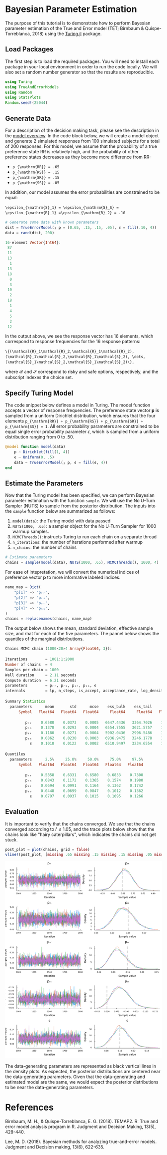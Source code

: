 # Bayesian Parameter Estimation

The purpose of this tutorial is to demonstrate how to perform Bayesian parameter estimation of the True and Error model (TET; Birnbaum & Quispe-Torreblanca, 2018) using the [Turing.jl](https://turinglang.org/) package. 

## Load Packages

The first step is to load the required packages. You will need to install each package in your local
environment in order to run the code locally. We will also set a random number generator so that the results are reproducible.

```julia
using Turing
using TrueAndErrorModels
using Random
using StatsPlots
Random.seed!(25044)
```

## Generate Data

For a description of the decision making task, please see the description in the [model overview](https://itsdfish.github.io/TrueAndErrorModels.jl/dev/overview/). In the code block below, we will create a model object and generate 2 simulated responses from 100 simulated subjects for a total of 200 responses. For this model, we assume that the probability of a true preference state RR is relatively high, and the probability of other preference states decreases as they become more difference from RR:

- ``p_{\mathrm{RR}} = .65``
- ``p_{\mathrm{RS}} = .15``
- ``p_{\mathrm{SR}} = .15``
- ``p_{\mathrm{SS}} = .05``

In addition, our model assumes the error probabilities are constrained to be equal:

``\epsilon_{\mathrm{S}_1} = \epsilon_{\mathrm{S}_S} = \epsilon_{\mathrm{R}_1} =\epsilon_{\mathrm{R}_2} = .10``

```julia
# Generate some data with known parameters
dist = TrueErrorModel(; p = [0.65, .15, .15, .05], ϵ = fill(.10, 4))
data = rand(dist, 200)
```

```julia 
16-element Vector{Int64}:
 87
 11
 13
  1
 13
 18
  0
  3
 10
  2
 18
  1
  4
  5
  2
 12
```

In the output above, we see the response vector has 16 elements, which correspond to response frequencies for the 16 response patterns:

``\{(\mathcal{R}_1\mathcal{R}_2,\mathcal{R}_1\mathcal{R}_2),(\mathcal{R}_1\mathcal{R}_2,\mathcal{R}_1\mathcal{S}_2), \dots, (\mathcal{S}_1\mathcal{S}_2,\mathcal{S}_1\mathcal{S}_2)\},``

where $\mathcal{R}$ and $\mathcal{S}$ correspond to risky and safe options, respectively, and the subscript indexes the choice set.  

## Specify Turing Model

The code snippet below defines a model in Turing. The model function accepts a vector of response frequencies. The preference state vector $\mathbf{p}$ is sampled from a uniform Dirichlet distribution, which ensures that the four elements ``p_{\mathrm{RR}} + p_{\mathrm{RS}} + p_{\mathrm{SR}} + p_{\mathrm{SS}} = 1``. All error probability parameters are constrained to be equal single error probability parameter $\epsilon$, which is sampled from a uniform distribution ranging from 0 to .50.

```julia
@model function model(data)
    p ~ Dirichlet(fill(1, 4))
    ϵ ~ Uniform(0, .5)
    data ~ TrueErrorModel(; p, ϵ = fill(ϵ, 4))
end
```

## Estimate the Parameters

Now that the Turing model has been specified, we can perform Bayesian parameter estimation with the function `sample`. We will use the No U-Turn Sampler (NUTS) to sample from the posterior distribution. The inputs into the `sample` function below are summarized as follows:

1. `model(data)`: the Turing model with data passed
2. `NUTS(1000, .65)`: a sampler object for the No U-Turn Sampler for 1000 warmup samples.
3. `MCMCThreads()`: instructs Turing to run each chain on a separate thread
4. `n_iterations`: the number of iterations performed after warmup
5. `n_chains`: the number of chains

```julia
# Estimate parameters
chains = sample(model(data), NUTS(1000, .65), MCMCThreads(), 1000, 4)
```

For ease of intepretation, we will convert the numerical indices of preference vector $\mathbf{p}$ to more informative labeled indices. 

```julia
name_map = Dict(
    "p[1]" => "pᵣᵣ",
    "p[2]" => "pᵣₛ",
    "p[3]" => "pₛᵣ",
    "p[4]" => "pₛₛ",
)
chains = replacenames(chains, name_map)
```
The output below shows the mean, standard deviation, effective sample size, and rhat for each of the five parameters. The pannel below shows the quantiles of the marginal distributions. 
```julia
Chains MCMC chain (1000×20×4 Array{Float64, 3}):

Iterations        = 1001:1:2000
Number of chains  = 4
Samples per chain = 1000
Wall duration     = 2.11 seconds
Compute duration  = 6.21 seconds
parameters        = pᵣᵣ, pᵣₛ, pₛᵣ, pₛₛ, ϵ
internals         = lp, n_steps, is_accept, acceptance_rate, log_density, hamiltonian_energy, hamiltonian_energy_error, max_hamiltonian_energy_error, tree_depth, numerical_error, step_size, nom_step_size

Summary Statistics
  parameters      mean       std      mcse    ess_bulk    ess_tail      rhat   ess_per_sec 
      Symbol   Float64   Float64   Float64     Float64     Float64   Float64       Float64 

         pᵣᵣ    0.6580    0.0373    0.0005   6647.4436   3364.7026    1.0008      231.3522
         pᵣₛ    0.1378    0.0293    0.0004   6554.7555   3621.5757    1.0000      228.1264
         pₛᵣ    0.1180    0.0271    0.0004   5902.0436   2996.5486    1.0013      205.4099
         pₛₛ    0.0862    0.0230    0.0003   6936.9475   3246.1778    1.0003      241.4279
           ϵ    0.1018    0.0122    0.0002   6510.9497   3234.6554    1.0008      226.6018

Quantiles
  parameters      2.5%     25.0%     50.0%     75.0%     97.5% 
      Symbol   Float64   Float64   Float64   Float64   Float64 

         pᵣᵣ    0.5858    0.6331    0.6580    0.6833    0.7300
         pᵣₛ    0.0843    0.1172    0.1365    0.1574    0.1980
         pₛᵣ    0.0694    0.0991    0.1164    0.1362    0.1742
         pₛₛ    0.0448    0.0699    0.0847    0.1012    0.1362
           ϵ    0.0797    0.0937    0.1015    0.1095    0.1266
```


## Evaluation

It is important to verify that the chains converged. We see that the chains converged according to $\hat{r} \leq 1.05$, and the trace plots below show that the chains look like "hairy caterpillars", which indicates the chains did not get stuck. 

```julia
post_plot = plot(chains, grid = false)
vline!(post_plot, [missing .65 missing .15 missing .15 missing .05 missing .10], color = :black, linestyle = :dash)
```

![](assets/posterior_distribution.png)

The data-generating parameters are represented as black vertical lines in the density plots. As expected, the posterior distributions are centered near the data-generating parameters. Given that the data-generating and estimated model are the same, we would expect the posterior distributions to be near the data-generating parameters. 

# References

Birnbaum, M. H., & Quispe-Torreblanca, E. G. (2018). TEMAP2. R: True and error model analysis program in R. Judgment and Decision Making, 13(5), 428-440.

Lee, M. D. (2018). Bayesian methods for analyzing true-and-error models. Judgment and Decision making, 13(6), 622-635.